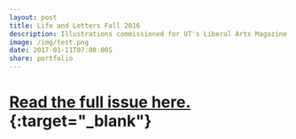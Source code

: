 ```yaml
---
layout: post
title: Life and Letters Fall 2016
description: Illustrations commissioned for UT's Liberal Arts Magazine.
image: /img/test.png
date: 2017-01-11T07:00:00S
share: portfolio 
---
```



# [Read the full issue here.](https://issuu.com/lifeandletters/docs/ll_fall2016_issu){:target="_blank"} 

